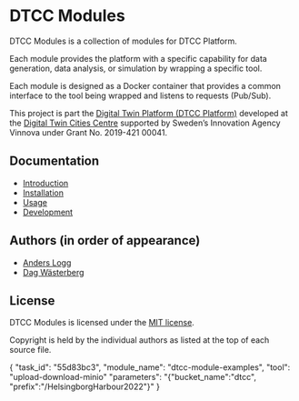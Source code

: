 # DTCC Modules

DTCC Modules is a collection of modules for DTCC Platform.

Each module provides the platform with a specific capability for data
generation, data analysis, or simulation by wrapping a specific tool.

Each module is designed as a Docker container that provides a common
interface to the tool being wrapped and listens to requests (Pub/Sub).

This project is part the
[Digital Twin Platform (DTCC Platform)](https://gitlab.com/dtcc-platform)
developed at the
[Digital Twin Cities Centre](https://dtcc.chalmers.se/)
supported by Sweden’s Innovation Agency Vinnova under Grant No. 2019-421 00041.

## Documentation

* [Introduction](./doc/introduction.md)
* [Installation](./doc/installation.md)
* [Usage](./doc/usage.md)
* [Development](./doc/development.md)

## Authors (in order of appearance)

* [Anders Logg](http://anders.logg.org)
* [Dag Wästerberg](https://chalmersindustriteknik.se/sv/medarbetare/dag-wastberg/)

## License

DTCC Modules is licensed under the
[MIT license](https://opensource.org/licenses/MIT).

Copyright is held by the individual authors as listed at the top of
each source file.



{
  "task_id": "55d83bc3",
  "module_name": "dtcc-module-examples",
  "tool": "upload-download-minio"
  "parameters": "{\"bucket_name\":\"dtcc\", \"prefix\":\"/HelsingborgHarbour2022\"}"
}